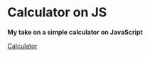 # Calculator on JS
**My take on a simple calculator on JavaScript**

[Calculator](https://artemkaxdxd.github.io/Projects/CalculatorJS/index.html)